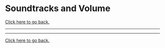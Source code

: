 # Soundtracks and Volume

[Click here to go back.](https://github.com/ShayneSmither/VideoEditingBasics/blob/master/README.md)
***

***
[Click here to go back.](https://github.com/ShayneSmither/VideoEditingBasics/blob/master/README.md)
